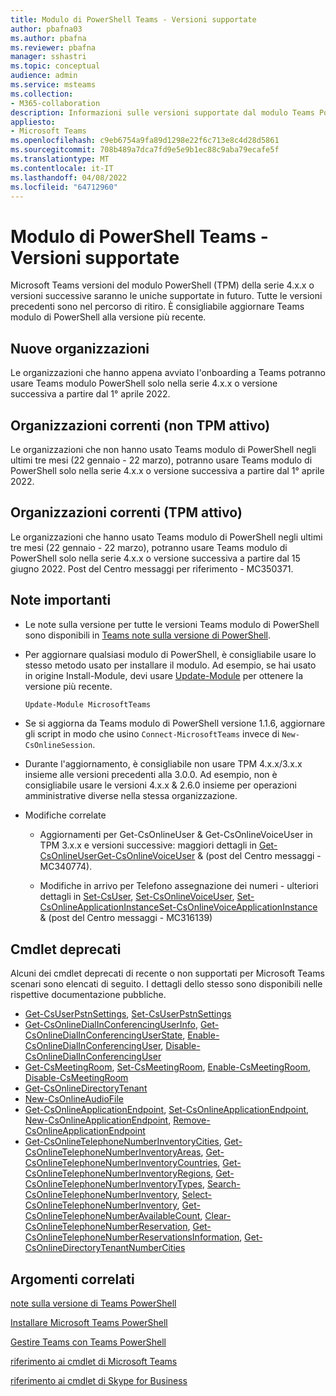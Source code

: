 ```yaml
---
title: Modulo di PowerShell Teams - Versioni supportate
author: pbafna03
ms.author: pbafna
ms.reviewer: pbafna
manager: sshastri
ms.topic: conceptual
audience: admin
ms.service: msteams
ms.collection:
- M365-collaboration
description: Informazioni sulle versioni supportate dal modulo Teams PowerShell, usato per l'amministrazione di Microsoft Teams.
appliesto:
- Microsoft Teams
ms.openlocfilehash: c9eb6754a9fa89d1298e22f6c713e8c4d28d5861
ms.sourcegitcommit: 708b489a7dca7fd9e5e9b1ec88c9aba79ecafe5f
ms.translationtype: MT
ms.contentlocale: it-IT
ms.lasthandoff: 04/08/2022
ms.locfileid: "64712960"
---
```

# <a name="teams-powershell-module---supported-versions"></a>Modulo di PowerShell Teams - Versioni supportate

Microsoft Teams versioni del modulo PowerShell (TPM) della serie 4.x.x o versioni successive saranno le uniche supportate in futuro. Tutte le versioni precedenti sono nel percorso di ritiro. È consigliabile aggiornare Teams modulo di PowerShell alla versione più recente.



## <a name="new-organizations"></a>Nuove organizzazioni

Le organizzazioni che hanno appena avviato l'onboarding a Teams potranno usare Teams modulo PowerShell solo nella serie 4.x.x o versione successiva a partire dal 1° aprile 2022.



## <a name="current-organizations-non-tpm-active"></a>Organizzazioni correnti (non TPM attivo)

Le organizzazioni che non hanno usato Teams modulo di PowerShell negli ultimi tre mesi (22 gennaio - 22 marzo), potranno usare Teams modulo di PowerShell solo nella serie 4.x.x o versione successiva a partire dal 1° aprile 2022.



## <a name="current-organizations-tpm-active"></a>Organizzazioni correnti (TPM attivo)

Le organizzazioni che hanno usato Teams modulo di PowerShell negli ultimi tre mesi (22 gennaio - 22 marzo), potranno usare Teams modulo di PowerShell solo nella serie 4.x.x o versione successiva a partire dal 15 giugno 2022. Post del Centro messaggi per riferimento - MC350371. 



## <a name="important-notes"></a>Note importanti

- Le note sulla versione per tutte le versioni Teams modulo di PowerShell sono disponibili in [Teams note sulla versione di PowerShell](teams-powershell-release-notes.md).

- Per aggiornare qualsiasi modulo di PowerShell, è consigliabile usare lo stesso metodo usato per installare il modulo. Ad esempio, se hai usato in origine Install-Module, devi usare [Update-Module](/powershell/module/powershellget/update-module) per ottenere la versione più recente.  

  ```powershell
  Update-Module MicrosoftTeams
  ```

-   Se si aggiorna da Teams modulo di PowerShell versione 1.1.6, aggiornare gli script in modo che usino `Connect-MicrosoftTeams` invece di `New-CsOnlineSession`.

-   Durante l'aggiornamento, è consigliabile non usare TPM 4.x.x/3.x.x insieme alle versioni precedenti alla 3.0.0. Ad esempio, non è consigliabile usare le versioni 4.x.x & 2.6.0 insieme per operazioni amministrative diverse nella stessa organizzazione. 

- Modifiche correlate
  * Aggiornamenti per Get-CsOnlineUser & Get-CsOnlineVoiceUser in TPM 3.x.x e versioni successive: maggiori dettagli in [Get-CsOnlineUserGet-CsOnlineVoiceUser](/powershell/module/skype/get-csonlineuser) &  (post del Centro messaggi - MC340774).[](/powershell/module/skype/get-csonlinevoiceuser)

  * Modifiche in arrivo per Telefono assegnazione dei numeri - ulteriori dettagli in [Set-CsUser](/powershell/module/skype/set-csuser), [Set-CsOnlineVoiceUser](/powershell/module/skype/set-csonlinevoiceuser), [Set-CsOnlineApplicationInstanceSet-CsOnlineVoiceApplicationInstance](/powershell/module/skype/set-csonlineapplicationinstance) &  (post del Centro messaggi - MC316139)[](/powershell/module/skype/set-csonlinevoiceapplicationinstance)



## <a name="deprecated-cmdlets"></a>Cmdlet deprecati

Alcuni dei cmdlet deprecati di recente o non supportati per Microsoft Teams scenari sono elencati di seguito. I dettagli dello stesso sono disponibili nelle rispettive documentazione pubbliche. 

- [Get-CsUserPstnSettings](/powershell/module/skype/get-csuserpstnsettings), [Set-CsUserPstnSettings](/powershell/module/skype/set-csuserpstnsettings)
- [Get-CsOnlineDialInConferencingUserInfo](/powershell/module/skype/get-csonlinedialinconferencinguserinfo), [Get-CsOnlineDialInConferencingUserState](/powershell/module/skype/get-csonlinedialinconferencinguserstate), [Enable-CsOnlineDialInConferencingUser](/powershell/module/skype/enable-csonlinedialinconferencinguser), [Disable-CsOnlineDialInConferencingUser](/powershell/module/skype/disable-csonlinedialinconferencinguser)
- [Get-CsMeetingRoom](/powershell/module/skype/get-csmeetingroom), [Set-CsMeetingRoom](/powershell/module/skype/set-csmeetingroom), [Enable-CsMeetingRoom](/powershell/module/skype/enable-csmeetingroom), [Disable-CsMeetingRoom](/powershell/module/skype/disable-csmeetingroom)
- [Get-CsOnlineDirectoryTenant](/powershell/module/skype/get-csonlinedirectorytenant)
- [New-CsOnlineAudioFile](/powershell/module/skype/new-csonlineaudiofile)
- [Get-CsOnlineApplicationEndpoint](/powershell/module/skype/get-csonlineapplicationendpoint), [Set-CsOnlineApplicationEndpoint](/powershell/module/skype/set-csonlineapplicationendpoint), [New-CsOnlineApplicationEndpoint](/powershell/module/skype/new-csonlineapplicationendpoint), [Remove-CsOnlineApplicationEndpoint](/powershell/module/skype/remove-csonlineapplicationendpoint)
- [Get-CsOnlineTelephoneNumberInventoryCities](/powershell/module/skype/get-csonlinetelephonenumberinventorycities), [Get-CsOnlineTelephoneNumberInventoryAreas](/powershell/module/skype/get-csonlinetelephonenumberinventoryareas), [Get-CsOnlineTelephoneNumberInventoryCountries](/powershell/module/skype/get-csonlinetelephonenumberinventorycountries), [Get-CsOnlineTelephoneNumberInventoryRegions](/powershell/module/skype/get-csonlinetelephonenumberinventoryregions), [Get-CsOnlineTelephoneNumberInventoryTypes](/powershell/module/skype/get-csonlinetelephonenumberinventorytypes), [Search-CsOnlineTelephoneNumberInventory](/powershell/module/skype/search-csonlinetelephonenumberinventory), [Select-CsOnlineTelephoneNumberInventory](/powershell/module/skype/select-csonlinetelephonenumberinventory), [Get-CsOnlineTelephoneNumberAvailableCount](/powershell/module/skype/get-csonlinetelephonenumberavailablecount), [ Clear-CsOnlineTelephoneNumberReservation](/powershell/module/skype/clear-csonlinetelephonenumberreservation), [Get-CsOnlineTelephoneNumberReservationsInformation](/powershell/module/skype/get-csonlinetelephonenumberreservationsinformation), [Get-CsOnlineDirectoryTenantNumberCities](/powershell/module/skype/get-csonlinedirectorytenantnumbercities)  



## <a name="related-topics"></a>Argomenti correlati

[note sulla versione di Teams PowerShell](teams-powershell-release-notes.md)

[Installare Microsoft Teams PowerShell](teams-powershell-install.md)

[Gestire Teams con Teams PowerShell](teams-powershell-managing-teams.md)

[riferimento ai cmdlet di Microsoft Teams](/powershell/module/teams) 

[riferimento ai cmdlet di Skype for Business](/powershell/module/skype) 
